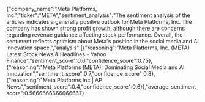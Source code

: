 {"company_name":"Meta Platforms, Inc.","ticker":"META","sentiment_analysis":"The sentiment analysis of the articles indicates a generally positive outlook for Meta Platforms, Inc. The company has shown strong profit growth, although there are concerns regarding revenue guidance affecting stock performance. Overall, the sentiment reflects optimism about Meta's position in the social media and AI innovation space.","analysis":[{"reasoning":"Meta Platforms, Inc. (META) Latest Stock News & Headlines - Yahoo Finance","sentiment_score":0.6,"confidence_score":0.75},{"reasoning":"Meta Platforms (META): Dominating Social Media and AI Innovation","sentiment_score":0.7,"confidence_score":0.8},{"reasoning":"Meta Platforms Inc | AP News","sentiment_score":0.4,"confidence_score":0.6}],"average_sentiment_score":0.5666666666666667}